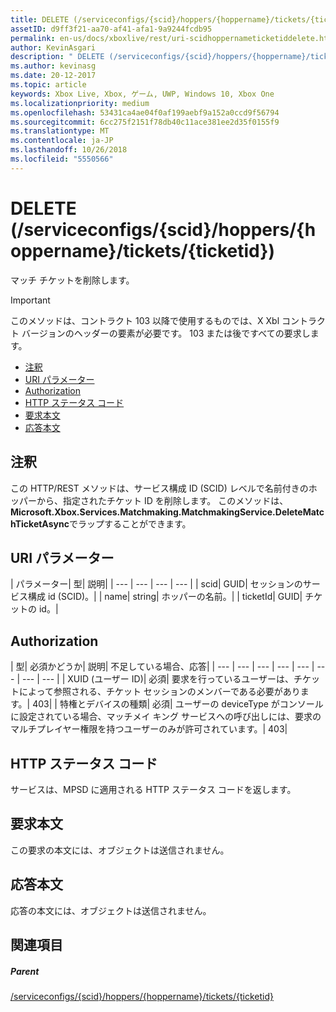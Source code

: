 ```yaml
---
title: DELETE (/serviceconfigs/{scid}/hoppers/{hoppername}/tickets/{ticketid})
assetID: d9ff3f21-aa70-af41-afa1-9a9244fcdb95
permalink: en-us/docs/xboxlive/rest/uri-scidhoppernameticketiddelete.html
author: KevinAsgari
description: " DELETE (/serviceconfigs/{scid}/hoppers/{hoppername}/tickets/{ticketid})"
ms.author: kevinasg
ms.date: 20-12-2017
ms.topic: article
keywords: Xbox Live, Xbox, ゲーム, UWP, Windows 10, Xbox One
ms.localizationpriority: medium
ms.openlocfilehash: 53431ca4ae04f0af199aebf9a152a0ccd9f56794
ms.sourcegitcommit: 6cc275f2151f78db40c11ace381ee2d35f0155f9
ms.translationtype: MT
ms.contentlocale: ja-JP
ms.lasthandoff: 10/26/2018
ms.locfileid: "5550566"
---
```

# <a name="delete-serviceconfigsscidhoppershoppernameticketsticketid"></a>DELETE (/serviceconfigs/{scid}/hoppers/{hoppername}/tickets/{ticketid})

マッチ チケットを削除します。

> [!IMPORTANT]
> このメソッドは、コントラクト 103 以降で使用するものでは、X Xbl コントラクト バージョンのヘッダーの要素が必要です。 103 または後ですべての要求します。

  * [注釈](#ID4ET)
  * [URI パラメーター](#ID4E2)
  * [Authorization](#ID4EGB)
  * [HTTP ステータス コード](#ID4EOC)
  * [要求本文](#ID4EXC)
  * [応答本文](#ID4ECD)

<a id="ID4ET"></a>


## <a name="remarks"></a>注釈

この HTTP/REST メソッドは、サービス構成 ID (SCID) レベルで名前付きのホッパーから、指定されたチケット ID を削除します。 このメソッドは、 **Microsoft.Xbox.Services.Matchmaking.MatchmakingService.DeleteMatchTicketAsync**でラップすることができます。  
<a id="ID4E2"></a>


## <a name="uri-parameters"></a>URI パラメーター

| パラメーター| 型| 説明|
| --- | --- | --- | --- |
| scid| GUID| セッションのサービス構成 id (SCID)。|
| name| string| ホッパーの名前。|
| ticketId| GUID| チケットの id。|

<a id="ID4EGB"></a>


## <a name="authorization"></a>Authorization

| 型| 必須かどうか| 説明| 不足している場合、応答|
| --- | --- | --- | --- | --- | --- | --- | --- |
| XUID (ユーザー ID)| 必須| 要求を行っているユーザーは、チケットによって参照される、チケット セッションのメンバーである必要があります。| 403|
| 特権とデバイスの種類| 必須| ユーザーの deviceType がコンソールに設定されている場合、マッチメイ キング サービスへの呼び出しには、要求のマルチプレイヤー権限を持つユーザーのみが許可されています。| 403|

<a id="ID4EOC"></a>


## <a name="http-status-codes"></a>HTTP ステータス コード

サービスは、MPSD に適用される HTTP ステータス コードを返します。  
<a id="ID4EXC"></a>


## <a name="request-body"></a>要求本文

この要求の本文には、オブジェクトは送信されません。

<a id="ID4ECD"></a>


## <a name="response-body"></a>応答本文

応答の本文には、オブジェクトは送信されません。

<a id="ID4EPD"></a>


## <a name="see-also"></a>関連項目

<a id="ID4ERD"></a>


##### <a name="parent"></a>Parent  

[/serviceconfigs/{scid}/hoppers/{hoppername}/tickets/{ticketid}](uri-scidhoppernameticketid.md)

